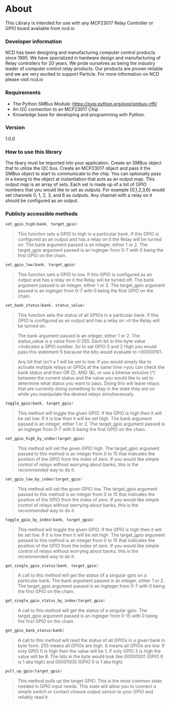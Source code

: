 

# About

This Library is intended for use with any MCP23017 Relay Controller or GPIO board available from ncd.io

### Developer information
NCD has been designing and manufacturing computer control products since 1995.  We have specialized in hardware design and manufacturing of Relay controllers for 20 years.  We pride ourselves as being the industry leader of computer control relay products.  Our products are proven reliable and we are very excited to support Particle.  For more information on NCD please visit ncd.io

### Requirements
- The Python SMBus Module: https://pypi.python.org/pypi/smbus-cffi/
- An I2C connection to an MCP23017 Chip
- Knowledge base for developing and programming with Python.

### Version
1.0.0

### How to use this library

The libary must be imported into your application. Create an SMBus object that to utilize the I2C bus. Create an MCP23017 object and pass it the SMBus object to start to communicate to the chip. You can optionally pass in a kwarg to the object at instantiation that acts as an output map.
This output map is an array of sets. Each set is made up of a list of GPIO numbers that you would like to set as outputs. For example {0,1,2,3,6} would set channels 0, 1, 2, 3, and 6 as outputs. Any channel with a relay on it should be configured as an output.

### Publicly accessible methods
```cpp
set_gpio_high(bank, target_gpio)
```
>This function sets a GPIO to high in a particular bank. If this GPIO is configured as an output and has a relay on it the
>Relay will be turned on. The bank argument passed is an integer, either 1 or 2. The target_gpio argument passed is an
>ingteger from 0-7 with 0 being the first GPIO on the chain.

```cpp
set_gpio_low(bank, target_gpio)
```
>This function sets a GPIO to low. If this GPIO is configured as an output and has a relay on it the
>Relay will be turned off.
>The bank argument passed is an integer, either 1 or 2.
>The target_gpio argument passed is an ingteger from 0-7 with 0 being the first GPIO on the chain.

```cpp
set_bank_status(bank, status_value)
```
>This function sets the status of all GPIOs in a particular bank. If this GPIO is configured as an output and has a relay on >it the Relay will be turned on.

>The bank argument passed is an integer, either 1 or 2. The status_value is a value from 0-255. Each bit in this byte value >indicates a GPIO number. So to set GPIO 0 and 2 High you would pass this statement 5 because the bits would evaluate to >00000101.

>Any bit that isn't a 1 will be set to low. If you would simply like to activate multiple relays or GPIOs at the same time >you can check the bank status and then OR (|), AND (&), or use a bitwise exlusive (^) between the current status and the
>value you would like to set to determine what status you want to pass. Doing this will leave relays that are currently doing something to stay in the state they are on while you manipulate the desired relays simultaneously.

```cpp
toggle_gpio(bank, target_gpio)
```
>This method will toggle the given GPIO. If the GPIO is high then it will be set low. If it is low then it will be set high.
>The bank argument passed is an integer, either 1 or 2.
>The target_gpio argument passed is an ingteger from 0-7 with 0 being the first GPIO on the chain.

```cpp
set_gpio_high_by_index(target_gpio)
```
>This method will set the given GPIO high.
>The target_gpio argument passed to this method is an integer from 0 to 15 that indicates the position of the GPIO from the
>index of zero.
>If you would like simple control of relays without worrying about banks, this is the recommended way to do it.

```cpp
set_gpio_low_by_index(target_gpio)
```
>This method will set the given GPIO low.
>The target_gpio argument passed to this method is an integer from 0 to 15 that indicates the position of the GPIO from the
>index of zero.
>If you would like simple control of relays without worrying about banks, this is the recommended way to do it.

```cpp
toggle_gpio_by_index(bank, target_gpio)
```
>This method will toggle the given GPIO. If the GPIO is high then it will be set low. If it is low then it will be set high.
>The target_gpio argument passed to this method is an integer from 0 to 15 that indicates the position of the GPIO from the
>index of zero.
>If you would like simple control of relays without worrying about banks, this is the recommended way to do it.


```cpp
get_single_gpio_status(bank, target_gpio)
```
>A call to this method will get the status of a singular gpio on a particular bank.
>The bank argument passed is an integer, either 1 or 2.
>The target_gpio argument passed is an ingteger from 0-7 with 0 being the first GPIO on the chain.

```cpp
get_single_gpio_status_by_index(target_gpio)
```
>A call to this method will get the status of a singular gpio.
>The target_gpio argument passed is an ingteger from 0-15 with 0 being the first GPIO on the chain.

```cpp
get_gpio_bank_status(bank)
```
>A call to this method will read the status of all GPIOs in a given bank in byte form.
>255 means all GPIOs are high. 0 means all GPIOs are low.
>If only GPIO 0 is high then the value will be 1, if only GPIO 3 is high the value will be 8.
>The bits in the byte would look like 00000001 (GPIO 0 is 1 aka high) and 00001000 (GPIO 0 is 1 aka high)


```cpp
pull_up_gpio(target_gpio)
```
>This method pulls up the target GPIO. This is the most common state needed in GPIO input needs. This state will allow you
>to connect a simple switch or contact closure output sensor to your GPIO and reliably read it.
